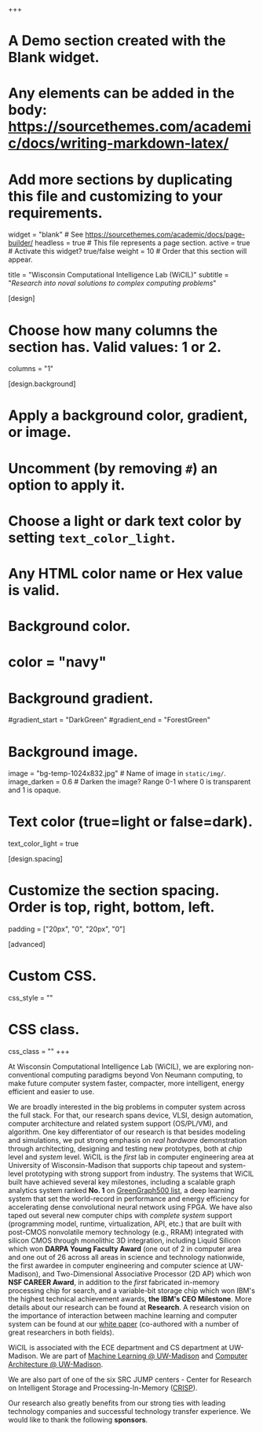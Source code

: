 +++
# A Demo section created with the Blank widget.
# Any elements can be added in the body: https://sourcethemes.com/academic/docs/writing-markdown-latex/
# Add more sections by duplicating this file and customizing to your requirements.

widget = "blank"  # See https://sourcethemes.com/academic/docs/page-builder/
headless = true  # This file represents a page section.
active = true  # Activate this widget? true/false
weight = 10  # Order that this section will appear.

title = "Wisconsin Computational Intelligence Lab (WiCIL)"
subtitle = "_Research into noval solutions to complex computing problems_"

[design]
  # Choose how many columns the section has. Valid values: 1 or 2.
  columns = "1"

[design.background]
  # Apply a background color, gradient, or image.
  #   Uncomment (by removing `#`) an option to apply it.
  #   Choose a light or dark text color by setting `text_color_light`.
  #   Any HTML color name or Hex value is valid.

  # Background color.
  # color = "navy"
  
  # Background gradient.
  #gradient_start = "DarkGreen"
  #gradient_end = "ForestGreen"
  
  # Background image.
   image = "bg-temp-1024x832.jpg"  # Name of image in `static/img/`.
   image_darken = 0.6  # Darken the image? Range 0-1 where 0 is transparent and 1 is opaque.

  # Text color (true=light or false=dark).
  text_color_light = true

[design.spacing]
  # Customize the section spacing. Order is top, right, bottom, left.
  padding = ["20px", "0", "20px", "0"]

[advanced]
 # Custom CSS. 
 css_style = ""
 
 # CSS class.
 css_class = ""
+++

At Wisconsin Computational Intelligence Lab (WiCIL), we are exploring non-conventional computing paradigms beyond Von Neumann computing, to make future computer system faster, compacter, more intelligent, energy efficient and easier to use.

We are broadly interested in the big problems in computer system across the full stack. For that, our research spans device, VLSI, design automation, computer architecture and related system support (OS/PL/VM), and algorithm. One key differentiator of our research is that besides modeling and simulations, we put strong emphasis on _real hardware_ demonstration through architecting, designing and testing new prototypes, both at _chip_ level and _system_ level. WiCIL is the _first_ lab in computer engineering area at University of Wisconsin-Madison that supports chip tapeout and system-level prototyping with strong support from industry. The systems that WiCIL built have achieved several key milestones, including a scalable graph analytics system ranked **No. 1** on [GreenGraph500 list](https://graph500.org/?page_id=724), a deep learning system that set the world-record in performance and energy efficiency for accelerating dense convolutional neural network using FPGA. We have also taped out several new computer chips with _complete system_ support (programming model, runtime, virtualization, API, etc.) that are built with post-CMOS nonvolatile memory technology (e.g., RRAM) integrated with silicon CMOS through monolithic 3D integration, including Liquid Silicon which won **DARPA Young Faculty Award** (one out of 2 in computer area and one out of 26 across all areas in science and technology nationwide, the first awardee in computer engineering and computer science at UW-Madison), and Two-Dimensional Associative Processor (2D AP) which won **NSF CAREER Award**, in addition to the _first_ fabricated in-memory processing chip for search, and a variable-bit storage chip which won IBM's the highest technical achievement awards, **the IBM's CEO Milestone**. More details about our research can be found at **Research**. A research vision on the importance of interaction between machine learning and computer system can be found at our [white paper](https://arxiv.org/abs/1904.03257) (co-authored with a number of great researchers in both fields).

WiCIL is associated with the ECE department and CS department at UW-Madison. We are part of [Machine Learning @ UW-Madison](https://machinelearning.wisc.edu/) and [Computer Architecture @ UW-Madison](http://research.cs.wisc.edu/arch/uwarch/).

We are also part of one of the six SRC JUMP centers - Center for Research on Intelligent Storage and Processing-In-Memory ([CRISP](https://crisp.engineering.virginia.edu/staff)).

Our research also greatly benefits from our strong ties with leading technology companies and successful technology transfer experience. We would like to thank the following **sponsors**.